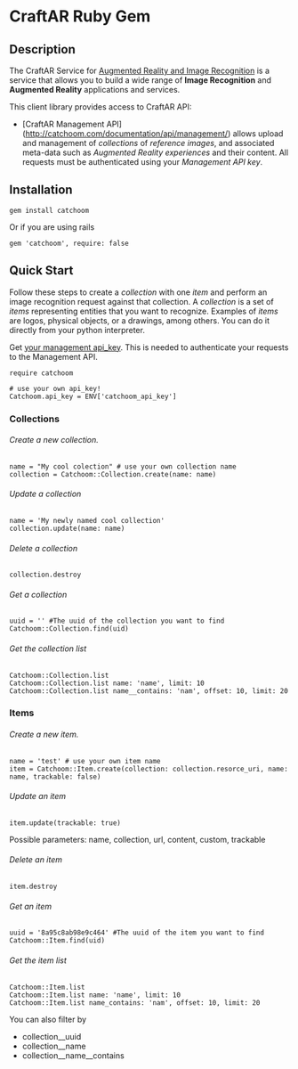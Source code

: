 # CraftAR Ruby Gem

## Description

The CraftAR Service for [Augmented Reality and Image Recognition](http://catchoom.com/product/craftar/augmented-reality-and-image-recognition/) is a  service
that allows you to build a wide range of __Image Recognition__ and __Augmented Reality__ applications
and services.

This client library provides access to CraftAR API:

- [CraftAR Management API]
(http://catchoom.com/documentation/api/management/)
  allows upload and management of _collections_ of _reference images_, and associated meta-data such as _Augmented Reality experiences_ and their content.
  All requests must be authenticated using your _Management API key_.



## Installation

    gem install catchoom

Or if you are using rails 

    gem 'catchoom', require: false


## Quick Start

Follow these steps to create a _collection_ with one _item_ and perform
an image recognition request against that collection.  A _collection_ is a set
of _items_ representing entities that you want to recognize. Examples of _items_ 
are logos, physical objects, or a drawings, among others.
You can do it directly from your python interpreter.

Get [your management api_key](https://my.craftar.net/api_access/).
This is needed to authenticate your requests to the Management API.
    
    require catchoom
    
    # use your own api_key!
    Catchoom.api_key = ENV['catchoom_api_key']

    
### Collections

###### Create a new collection.
    
    name = "My cool colection" # use your own collection name
    collection = Catchoom::Collection.create(name: name)

###### Update a collection
    name = 'My newly named cool collection'
    collection.update(name: name)


###### Delete a collection
    collection.destroy

###### Get a collection
    uuid = '' #The uuid of the collection you want to find
    Catchoom::Collection.find(uid)

###### Get the collection list
    Catchoom::Collection.list
    Catchoom::Collection.list name: 'name', limit: 10
    Catchoom::Collection.list name__contains: 'nam', offset: 10, limit: 20
    

  

### Items

###### Create a new item.
    
    name = 'test' # use your own item name
    item = Catchoom::Item.create(collection: collection.resorce_uri, name: name, trackable: false)

###### Update an item

    item.update(trackable: true)

Possible parameters: name, collection, url, content, custom, trackable

###### Delete an item
    item.destroy

###### Get an item
    uuid = '8a95c8ab98e9c464' #The uuid of the item you want to find
    Catchoom::Item.find(uid)

###### Get the item list
    Catchoom::Item.list
    Catchoom::Item.list name: 'name', limit: 10
    Catchoom::Item.list name_contains: 'nam', offset: 10, limit: 20

  You can also filter by 
  - collection__uuid
  - collection__name
  - collection__name__contains


